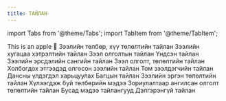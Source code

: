 ```yaml
---
title: ТАЙЛАН 
---
```

import Tabs from '@theme/Tabs';
import TabItem from '@theme/TabItem';

<Tabs>
  <TabItem value="ztailan" label="Зээлийн тайлан" default>
    This is an apple 🍎
<Tabs>
 <TabItem value="ztailan" label="Зээл, хүү төлөлтийн тайлан">
Зээлийн төлбөр, хүү төлөлтийн тайлан
Зээлийн хугацаа хэтрэлтийн тайлан
Зээл олголтын тайлан 

  </TabItem>

   <TabItem value="" label="Зохицуулагчийн тайлан">
Үндсэн тайлан 
Зээлийн эрсдэлийн сангийн тайлан
Зээл олголт, төлөлтийн тайлан
Холбогдох этгээдэд олгосон зээлийн тайлан
Том зээлдэгчийн тайлан

  </TabItem>

</Tabs>




  </TabItem>








  <TabItem value="dtailan" label="Дотоод тайлан">
Дансны үлдэгдэл харьцуулах
Багцын тайлан 
Зээлийн эргэн төлөлтийн тайлан
Хүлээгдэж буй төлбөрийн мэдээ 
Зориулалтаар ангилсан олголт төлөлтийн тайлан 
Бусад мэдээ тайлангууд 
Дэлгэрэнгүй тайлан
  </TabItem>
 
</Tabs>


